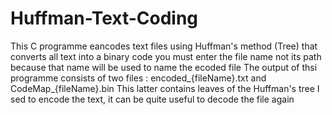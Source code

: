 # Huffman-Text-Coding
  This C programme eancodes text files using Huffman's method (Tree) that converts all text into a binary code
  you must enter the file name not its path because that name will be used to name the ecoded file
  The output of thsi programme consists of two files : encoded_{fileName}.txt and CodeMap_{fileName}.bin
  This latter contains leaves of the Huffman's tree I sed to encode the text, it can be quite useful to decode the file again

